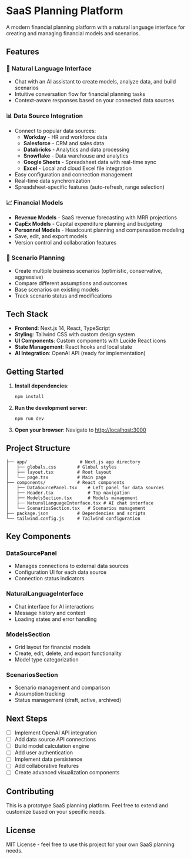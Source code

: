 # SaaS Planning Platform

A modern financial planning platform with a natural language interface for creating and managing financial models and scenarios.

## Features

### 🎯 Natural Language Interface
- Chat with an AI assistant to create models, analyze data, and build scenarios
- Intuitive conversation flow for financial planning tasks
- Context-aware responses based on your connected data sources

### 📊 Data Source Integration
- Connect to popular data sources:
  - **Workday** - HR and workforce data
  - **Salesforce** - CRM and sales data
  - **Databricks** - Analytics and data processing
  - **Snowflake** - Data warehouse and analytics
  - **Google Sheets** - Spreadsheet data with real-time sync
  - **Excel** - Local and cloud Excel file integration
- Easy configuration and connection management
- Real-time data synchronization
- Spreadsheet-specific features (auto-refresh, range selection)

### 📈 Financial Models
- **Revenue Models** - SaaS revenue forecasting with MRR projections
- **CapEx Models** - Capital expenditure planning and budgeting
- **Personnel Models** - Headcount planning and compensation modeling
- Save, edit, and export models
- Version control and collaboration features

### 🔄 Scenario Planning
- Create multiple business scenarios (optimistic, conservative, aggressive)
- Compare different assumptions and outcomes
- Base scenarios on existing models
- Track scenario status and modifications

## Tech Stack

- **Frontend**: Next.js 14, React, TypeScript
- **Styling**: Tailwind CSS with custom design system
- **UI Components**: Custom components with Lucide React icons
- **State Management**: React hooks and local state
- **AI Integration**: OpenAI API (ready for implementation)

## Getting Started

1. **Install dependencies**:
   ```bash
   npm install
   ```

2. **Run the development server**:
   ```bash
   npm run dev
   ```

3. **Open your browser**:
   Navigate to [http://localhost:3000](http://localhost:3000)

## Project Structure

```
├── app/                    # Next.js app directory
│   ├── globals.css        # Global styles
│   ├── layout.tsx         # Root layout
│   └── page.tsx           # Main page
├── components/            # React components
│   ├── DataSourcePanel.tsx    # Left panel for data sources
│   ├── Header.tsx             # Top navigation
│   ├── ModelsSection.tsx      # Models management
│   ├── NaturalLanguageInterface.tsx # AI chat interface
│   └── ScenariosSection.tsx   # Scenarios management
├── package.json           # Dependencies and scripts
└── tailwind.config.js     # Tailwind configuration
```

## Key Components

### DataSourcePanel
- Manages connections to external data sources
- Configuration UI for each data source
- Connection status indicators

### NaturalLanguageInterface
- Chat interface for AI interactions
- Message history and context
- Loading states and error handling

### ModelsSection
- Grid layout for financial models
- Create, edit, delete, and export functionality
- Model type categorization

### ScenariosSection
- Scenario management and comparison
- Assumption tracking
- Status management (draft, active, archived)

## Next Steps

- [ ] Implement OpenAI API integration
- [ ] Add data source API connections
- [ ] Build model calculation engine
- [ ] Add user authentication
- [ ] Implement data persistence
- [ ] Add collaborative features
- [ ] Create advanced visualization components

## Contributing

This is a prototype SaaS planning platform. Feel free to extend and customize based on your specific needs.

## License

MIT License - feel free to use this project for your own SaaS planning needs.
